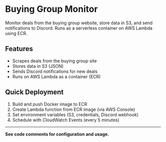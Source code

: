 # Buying Group Monitor

Monitor deals from the buying group website, store data in S3, and send notifications to Discord. Runs as a serverless container on AWS Lambda using ECR.

## Features
- Scrapes deals from the buying group site
- Stores data in S3 (JSON)
- Sends Discord notifications for new deals
- Runs on AWS Lambda as a container (ECR)

## Quick Deployment
1. Build and push Docker image to ECR
2. Create Lambda function from ECR image (via AWS Console)
3. Set environment variables (S3, credentials, Discord webhook)
4. Schedule with CloudWatch Events (every 5 minutes)

---

**See code comments for configuration and usage.** 